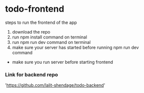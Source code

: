 # todo-frontend
steps to run the frontend of the app 

1. download the repo
2. run npm install command on terminal
3. run npm run dev command on terminal 
4. make sure your server has started before running npm run dev command 

* make sure you run server before starting frontend

### Link for backend repo

'https://github.com/lalit-shendage/todo-backend'